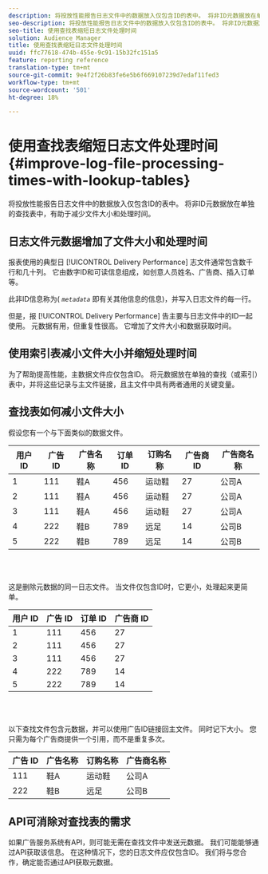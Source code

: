 ```yaml
---
description: 将投放性能报告日志文件中的数据放入仅包含ID的表中。 将非ID元数据放在单独的查找表中，有助于减少文件大小和处理时间。
seo-description: 将投放性能报告日志文件中的数据放入仅包含ID的表中。 将非ID元数据放在单独的查找表中，有助于减少文件大小和处理时间。
seo-title: 使用查找表缩短日志文件处理时间
solution: Audience Manager
title: 使用查找表缩短日志文件处理时间
uuid: ffc77618-474b-455e-9c91-15b32fc151a5
feature: reporting reference
translation-type: tm+mt
source-git-commit: 9e4f2f26b83fe6e5b6f669107239d7edaf11fed3
workflow-type: tm+mt
source-wordcount: '501'
ht-degree: 18%

---
```



# 使用查找表缩短日志文件处理时间{#improve-log-file-processing-times-with-lookup-tables}

将投放性能报告日志文件中的数据放入仅包含ID的表中。 将非ID元数据放在单独的查找表中，有助于减少文件大小和处理时间。

<!-- 

c_lookup_tables.xml

 -->

## 日志文件元数据增加了文件大小和处理时间

报表使用的典型日 [!UICONTROL Delivery Performance] 志文件通常包含数千行和几十列。 它由数字ID和可读信息组成，如创意人员姓名、广告商、插入订单等。

此非ID信息称为( *`metadata`* 即有关其他信息的信息)，并写入日志文件的每一行。

但是，报 [!UICONTROL Delivery Performance] 告主要与日志文件中的ID一起使用。 元数据有用，但重复性很高。 它增加了文件大小和数据获取时间。

## 使用索引表减小文件大小并缩短处理时间

为了帮助提高性能，主数据文件应仅包含ID。 将元数据放在单独的查找（或索引）表中，并将这些记录与主文件链接，且主文件中具有两者通用的关键变量。

## 查找表如何减小文件大小

假设您有一个与下面类似的数据文件。

| 用户 ID | 广告 ID | 广告名称 | 订单 ID | 订购名称 | 广告商 ID | 广告商名称 |
|---|---|---|---|---|---|---|
| 1 | 111 | 鞋A | 456 | 运动鞋 | 27 | 公司A |
| 2 | 111 | 鞋A | 456 | 运动鞋 | 27 | 公司A |
| 3 | 111 | 鞋A | 456 | 运动鞋 | 27 | 公司A |
| 4 | 222 | 鞋B | 789 | 远足 | 14 | 公司B |
| 5 | 222 | 鞋B | 789 | 远足 | 14 | 公司B |

<br> 

这是删除元数据的同一日志文件。 当文件仅包含ID时，它更小，处理起来更简单。

| 用户 ID | 广告 ID | 订单 ID | 广告商 ID |
|---|---|---|---|
| 1 | 111 | 456 | 27 |
| 2 | 111 | 456 | 27 |
| 3 | 111 | 456 | 27 |
| 4 | 222 | 789 | 14 |
| 5 | 222 | 789 | 14 |

<br> 

以下查找文件包含元数据，并可以使用广告ID链接回主文件。 同时记下大小。 您只需为每个广告商提供一个引用，而不是重复多次。

| 广告 ID | 广告名称 | 订购名称 | 广告商名称 |
|---|---|---|---|
| 111 | 鞋A | 运动鞋 | 公司A |
| 222 | 鞋B | 远足 | 公司B |

## API可消除对查找表的需求

如果广告服务系统有API，则可能无需在查找文件中发送元数据。 我们可能能够通过API获取该信息。 在这种情况下，您的日志文件应仅包含ID。 我们将与您合作，确定能否通过API获取元数据。